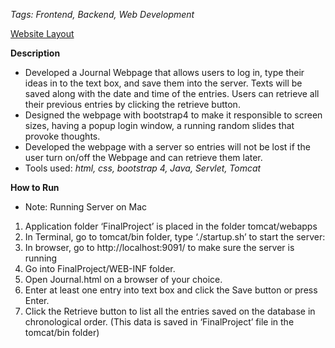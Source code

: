 *Tags: Frontend, Backend, Web Development*

[Website Layout](https://cmn0705.github.io/Journal_WebPage/tomcat/webapps/FinalProject/WEB-INF/Journal.html)

**Description**
- Developed a Journal Webpage that allows users to log in, type their ideas in to the text box, and save them into the server. Texts will be saved along with the date and time of the entries. Users can retrieve all their previous entries by clicking the retrieve button.
- Designed the webpage  with bootstrap4 to make it responsible to screen sizes, having a popup login window, a running random slides that provoke thoughts.
- Developed the webpage with a server so entries will not be lost if the user turn on/off the Webpage and can retrieve them later.
- Tools used: *html, css, bootstrap 4, Java, Servlet, Tomcat*

**How to Run**
* Note: Running Server on Mac
1.	Application folder ‘FinalProject’ is placed in the folder tomcat/webapps
2.	In Terminal, go to tomcat/bin folder, type ‘./startup.sh’ to start the server:
3.	In browser, go to http://localhost:9091/ to make sure the server is running
4.	Go into FinalProject/WEB-INF folder.
5.	Open Journal.html on a browser of your choice.
6.	Enter at least one entry into text box and click the Save button or press Enter.
7.	Click the Retrieve button to list all the entries saved on the database in chronological order. (This data is saved in ‘FinalProject’ file in the tomcat/bin folder)